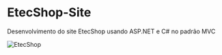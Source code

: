 # EtecShop-Site
Desenvolvimento do site EtecShop usando ASP.NET e C# no padrão MVC

![EtecShop](https://user-images.githubusercontent.com/101216376/198399038-3d2ddd60-1658-47d4-96cd-32eb732e541c.png)


